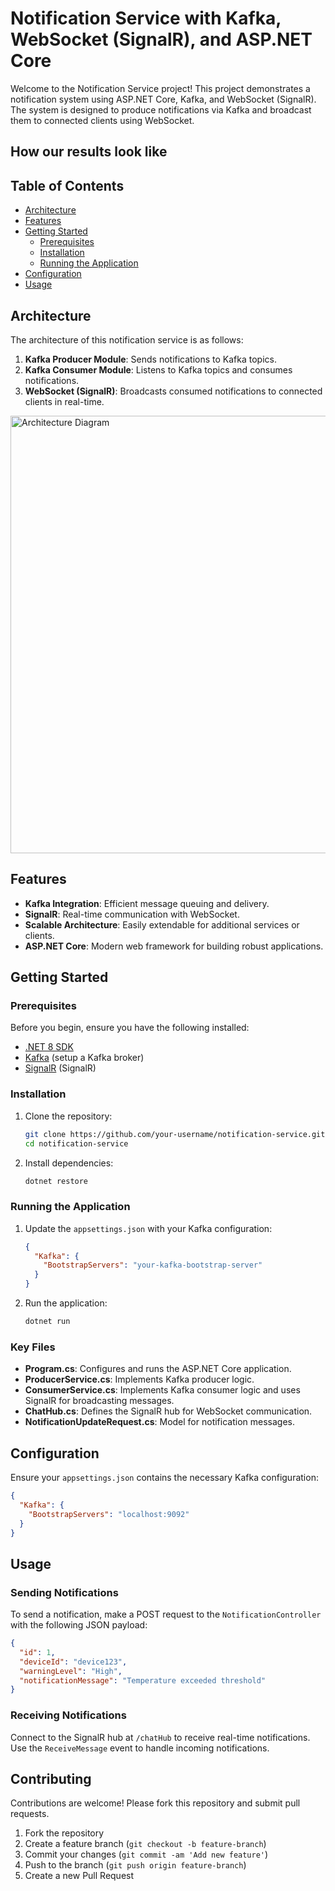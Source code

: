 # Notification Service with Kafka, WebSocket (SignalR), and ASP.NET Core

Welcome to the Notification Service project! This project demonstrates a notification system using ASP.NET Core, Kafka, and WebSocket (SignalR). The system is designed to produce notifications via Kafka and broadcast them to connected clients using WebSocket.

## How our results look like 


## Table of Contents

- [Architecture](#architecture)
- [Features](#features)
- [Getting Started](#getting-started)
  - [Prerequisites](#prerequisites)
  - [Installation](#installation)
  - [Running the Application](#running-the-application)
- [Configuration](#configuration)
- [Usage](#usage)


## Architecture

The architecture of this notification service is as follows:

1. **Kafka Producer Module**: Sends notifications to Kafka topics.
2. **Kafka Consumer Module**: Listens to Kafka topics and consumes notifications.
3. **WebSocket (SignalR)**: Broadcasts consumed notifications to connected clients in real-time.

<img src="https://i.imgur.com/DUIlfh9.png" alt="Architecture Diagram" width="700"/> 

## Features

- **Kafka Integration**: Efficient message queuing and delivery.
- **SignalR**: Real-time communication with WebSocket.
- **Scalable Architecture**: Easily extendable for additional services or clients.
- **ASP.NET Core**: Modern web framework for building robust applications.

## Getting Started

### Prerequisites

Before you begin, ensure you have the following installed:

- [.NET 8 SDK](https://dotnet.microsoft.com/download/dotnet/6.0](https://dotnet.microsoft.com/en-us/download/dotnet/8.0))
- [Kafka](https://kafka.apache.org/quickstart) (setup a Kafka broker)
- [SignalR](https://dotnet.microsoft.com/en-us/apps/aspnet/signalr) (SignalR)

### Installation

1. Clone the repository:

   ```sh
   git clone https://github.com/your-username/notification-service.git
   cd notification-service
   ```

2. Install dependencies:

   ```sh
   dotnet restore
   ```

### Running the Application

1. Update the `appsettings.json` with your Kafka configuration:

   ```json
   {
     "Kafka": {
       "BootstrapServers": "your-kafka-bootstrap-server"
     }
   }
   ```

2. Run the application:

   ```sh
   dotnet run
   ```

### Key Files

- **Program.cs**: Configures and runs the ASP.NET Core application.
- **ProducerService.cs**: Implements Kafka producer logic.
- **ConsumerService.cs**: Implements Kafka consumer logic and uses SignalR for broadcasting messages.
- **ChatHub.cs**: Defines the SignalR hub for WebSocket communication.
- **NotificationUpdateRequest.cs**: Model for notification messages.

## Configuration

Ensure your `appsettings.json` contains the necessary Kafka configuration:

```json
{
  "Kafka": {
    "BootstrapServers": "localhost:9092"
  }
}
```

## Usage

### Sending Notifications

To send a notification, make a POST request to the `NotificationController` with the following JSON payload:

```json
{
  "id": 1,
  "deviceId": "device123",
  "warningLevel": "High",
  "notificationMessage": "Temperature exceeded threshold"
}
```

### Receiving Notifications

Connect to the SignalR hub at `/chatHub` to receive real-time notifications. Use the `ReceiveMessage` event to handle incoming notifications.

## Contributing

Contributions are welcome! Please fork this repository and submit pull requests.

1. Fork the repository
2. Create a feature branch (`git checkout -b feature-branch`)
3. Commit your changes (`git commit -am 'Add new feature'`)
4. Push to the branch (`git push origin feature-branch`)
5. Create a new Pull Request

